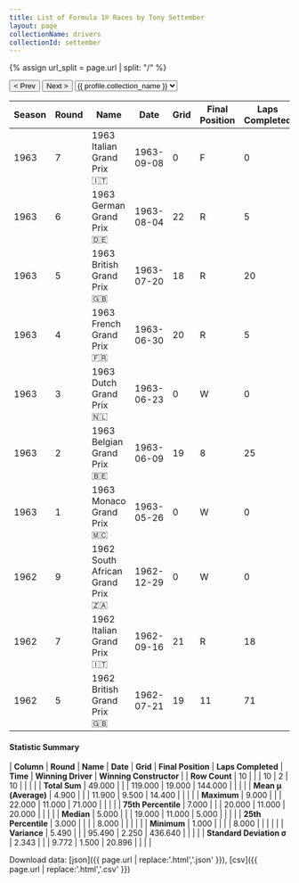 ```yaml
---
title: List of Formula 1® Races by Tony Settember
layout: page
collectionName: drivers
collectionId: settember
---
```


{% assign url_split = page.url | split: "/" %}
<div id="collection-navigation">
<button onclick="selector.options[selector.selectedIndex-1].value && (window.location = selector.options[selector.selectedIndex-1].value);">&lt; Prev</button>
<button onclick="selector.options[selector.selectedIndex+1].value && (window.location = selector.options[selector.selectedIndex+1].value);">Next &gt;</button>
<select id="selector" onchange="this.options[this.selectedIndex].value && (window.location = this.options[this.selectedIndex].value);">
  {% for collectionId in site.data[page.collectionName].refs %}
    {% if collectionId == page.collectionId %}
      {% assign selected = "selected" %}
    {% else %}
      {% assign selected = "" %}
    {% endif %}
    {% assign profile = site.data[page.collectionName][collectionId].profile %}
    <option value="/f1/{{ page.collectionName }}/{{ collectionId }}/{{ url_split[4] }}" {{ selected }}>{{ profile.collection_name }}</option>
  {% endfor %}
</select>
</div>

| Season | Round | Name | Date | Grid | Final Position | Laps Completed | Time | Winning Driver | Winning Constructor |
|--|--|--|--|--|--|--|--|--|--|
| 1963 | 7 | 1963 Italian Grand Prix 🇮🇹 | 1963-09-08 | 0 | F | 0 |   | Jim Clark 🇬🇧 | Lotus-Climax 🇬🇧 |
| 1963 | 6 | 1963 German Grand Prix 🇩🇪 | 1963-08-04 | 22 | R | 5 |   | John Surtees 🇬🇧 | Ferrari 🇮🇹 |
| 1963 | 5 | 1963 British Grand Prix 🇬🇧 | 1963-07-20 | 18 | R | 20 |   | Jim Clark 🇬🇧 | Lotus-Climax 🇬🇧 |
| 1963 | 4 | 1963 French Grand Prix 🇫🇷 | 1963-06-30 | 20 | R | 5 |   | Jim Clark 🇬🇧 | Lotus-Climax 🇬🇧 |
| 1963 | 3 | 1963 Dutch Grand Prix 🇳🇱 | 1963-06-23 | 0 | W | 0 |   | Jim Clark 🇬🇧 | Lotus-Climax 🇬🇧 |
| 1963 | 2 | 1963 Belgian Grand Prix 🇧🇪 | 1963-06-09 | 19 | 8 | 25 |   | Jim Clark 🇬🇧 | Lotus-Climax 🇬🇧 |
| 1963 | 1 | 1963 Monaco Grand Prix 🇲🇨 | 1963-05-26 | 0 | W | 0 |   | Graham Hill 🇬🇧 | BRM 🇬🇧 |
| 1962 | 9 | 1962 South African Grand Prix 🇿🇦 | 1962-12-29 | 0 | W | 0 |   | Graham Hill 🇬🇧 | BRM 🇬🇧 |
| 1962 | 7 | 1962 Italian Grand Prix 🇮🇹 | 1962-09-16 | 21 | R | 18 |   | Graham Hill 🇬🇧 | BRM 🇬🇧 |
| 1962 | 5 | 1962 British Grand Prix 🇬🇧 | 1962-07-21 | 19 | 11 | 71 |   | Jim Clark 🇬🇧 | Lotus-Climax 🇬🇧 |

#### Statistic Summary

| **Column** | **Round** | **Name** | **Date** | **Grid** | **Final Position** | **Laps Completed** | **Time** | **Winning Driver** | **Winning Constructor** |
| **Row Count** | 10 |  |  | 10 | 2 | 10 |  |  |  |
| **Total Sum** | 49.000 |  |  | 119.000 | 19.000 | 144.000 |  |  |  |
| **Mean μ (Average)** | 4.900 |  |  | 11.900 | 9.500 | 14.400 |  |  |  |
| **Maximum** | 9.000 |  |  | 22.000 | 11.000 | 71.000 |  |  |  |
| **75th Percentile** | 7.000 |  |  | 20.000 | 11.000 | 20.000 |  |  |  |
| **Median** | 5.000 |  |  | 19.000 | 11.000 | 5.000 |  |  |  |
| **25th Percentile** | 3.000 |  |  |  | 8.000 |  |  |  |  |
| **Minimum** | 1.000 |  |  |  | 8.000 |  |  |  |  |
| **Variance** | 5.490 |  |  | 95.490 | 2.250 | 436.640 |  |  |  |
| **Standard Deviation σ** | 2.343 |  |  | 9.772 | 1.500 | 20.896 |  |  |  |

Download data: [json]({{ page.url | replace:'.html','.json' }}), [csv]({{ page.url | replace:'.html','.csv' }})
